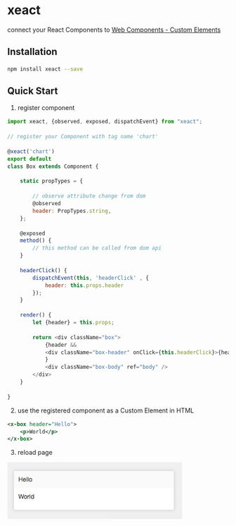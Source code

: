 # xeact

connect your React Components to [Web Components - Custom Elements](https://w3c.github.io/webcomponents/spec/custom/)


Installation
------------

```sh
npm install xeact --save
```

Quick Start
-----------

1. register component

```js
import xeact, {observed, exposed, dispatchEvent} from "xeact";

// register your Component with tag name 'chart'

@xeact('chart')
export default
class Box extends Component {

    static propTypes = {

        // observe attribute change from dom
        @observed
        header: PropTypes.string,
    };

    @exposed
    method() {
        // this method can be called from dom api
    }

    headerClick() {
        dispatchEvent(this, 'headerClick' , {
            header: this.props.header
        });
    }

    render() {
        let {header} = this.props;

        return <div className="box">
            {header &&
            <div className="box-header" onClick={this.headerClick}>{header}</div>
            }
            <div className="box-body" ref="body" />
        </div>
    }

}
```

2. use the registered component as a Custom Element in HTML
```xml
<x-box header="Hello">
    <p>World</p>
</x-box>
```

3. reload page

![](https://raw.githubusercontent.com/pengzhanlee/xeact/master/docs/image/quickStart.png)
